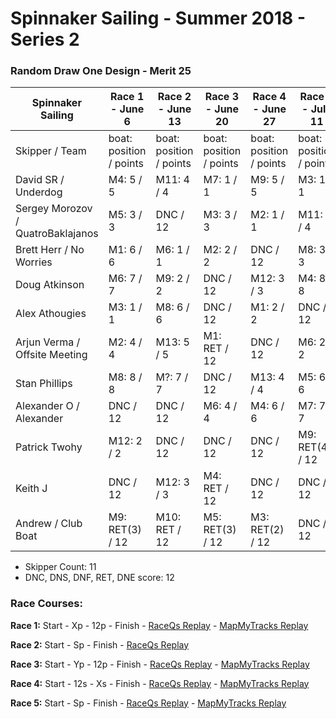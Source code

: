 # Spinnaker Sailing - Summer 2018 - Series 2
### Random Draw One Design - Merit 25

| Spinnaker Sailing | Race 1 - June 6 | Race 2 - June 13 | Race 3 - June 20 | Race 4 - June 27 | Race 5 - July 11 | Series Points | Final Series Points |
| --- | --- | --- | --- | --- | --- | --- | --- |
| Skipper / Team | boat: position / points | boat: position / points | boat: position / points | boat: position / points | boat: position / points | | Best 4 Races |
| David SR / Underdog | M4: 5 / 5 | M11: 4 / 4 | M7: 1 / 1 | M9: 5 / 5 | M3: 1 / 1 | 16 | 11 |
| Sergey Morozov / QuatroBaklajanos | M5: 3 / 3 | DNC / 12 | M3: 3 / 3 | M2: 1 / 1 | M11: 4 / 4 | 23 | 11 |
| Brett Herr / No Worries | M1: 6 / 6 | M6: 1 / 1 | M2: 2 / 2 | DNC / 12 | M8: 3 / 3 | 24 | 12 |
| Doug Atkinson| M6: 7 / 7 | M9: 2 / 2 | DNC / 12 | M12: 3 / 3 | M4: 8 / 8 | 32 | 20 |
| Alex Athougies | M3: 1 / 1 | M8: 6 / 6 | DNC / 12 | M1: 2 / 2 | DNC / 12 | 33 | 21 |
| Arjun Verma / Offsite Meeting | M2: 4 / 4 | M13: 5 / 5 | M1: RET / 12 | DNC / 12 | M6: 2 / 2 | 35 | 23 |
| Stan Phillips | M8: 8 / 8 | M?: 7 / 7 | DNC / 12 | M13: 4 / 4 | M5: 6 / 6 | 37 | 25 |
| Alexander O / Alexander | DNC / 12 | DNC / 12 | M6: 4 / 4 | M4: 6 / 6 | M7: 7 / 7 | 41 | 29 |
| Patrick Twohy | M12: 2 / 2 | DNC / 12 | DNC / 12 | DNC / 12 | M9: RET(4) / 12 | 50 | 38 |
| Keith J | DNC / 12 | M12: 3 / 3 | M4: RET / 12 | DNC / 12 | DNC / 12 | 51 | 39 |
| Andrew / Club Boat | M9: RET(3) / 12 | M10: RET / 12 | M5: RET(3) / 12 | M3: RET(2) / 12 | DNC / 12 | 60 | 48 |


* Skipper Count: 11
* DNC, DNS, DNF, RET, DNE score: 12


### Race Courses:

**Race 1:** Start - Xp - 12p - Finish - [RaceQs Replay](http://raceqs.com/regattas/64373?eventId=69586) - [MapMyTracks Replay](http://www.mapmytracks.com/explore/activity/2859068)

**Race 2:** Start - Sp - Finish - [RaceQs Replay](http://raceqs.com/regattas/64373?eventId=69587)

**Race 3:** Start - Yp - 12p - Finish - [RaceQs Replay](http://raceqs.com/regattas/64373?eventId=69588) - [MapMyTracks Replay](http://www.mapmytracks.com/explore/activity/2878507)

**Race 4:** Start - 12s - Xs - Finish - [RaceQs Replay](http://raceqs.com/regattas/64373?eventId=69589) - [MapMyTracks Replay](http://www.mapmytracks.com/explore/activity/2889059)

**Race 5:** Start - Sp - Finish - [RaceQs Replay](http://raceqs.com/tv-beta/tv.htm#userId=1066323&divisionId=54340) - [MapMyTracks Replay](http://www.mapmytracks.com/explore/activity/2944891)

